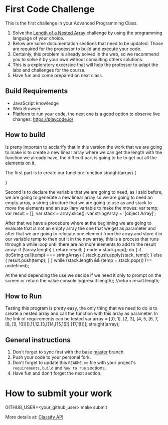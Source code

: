 First Code Challenge
====================

This is the first challenge in your Advanced Programming Class.

1. Solve the [Length of a Nested Array](https://edabit.com/challenge/yXSTvCNen2DQHyrh6) challenge by using the programming language of your choice.
2. Below are some documentation sections that need to be updated. Those are required for the processor to build and execute your code.
3. Certainly, this problem is already solved in the web, so we recommend you to solve it by your own without consulting others solutions.
4. This is a exploratory excersice that will help the professor to adapt the labs and challenges for the course.
3. Have fun and come prepared on next class.

Build Requirements
------------------

- JavaScript knowledge
- Web Browser
- Platform to run your code, the next one is a good option to observe live changes:
https://playcode.io/



How to build
------------

Is pretty importan to acclarify that in this version the work that we are going to make is to create a new linear array where we can get the length with the function we already have, the difficult part is going to be to get out all the elements on it.

The first part is to create our function:
function straight(array) {

}

Second is to declare the variable that we are going to need, as I said before, we are going to generate a new linear array so we are going to need an empty array, a string structure that we are going to use as and stack to move the elements and an auxiliary variable to make the moves:
var temp;
var result = [];
var stack = array.slice();
var stringArray = '[object Array]';

After that we have a procedure where at the beginning we are going to evaluate that is not an empty array the one that we get as parameter and after that we are going to relocate one element from the array and store it in our variable temp to then put it in the new array, this is a process that runs through a while loop until there are no more elements to add to the result array:
if (!array.length) {
      return result;
  }
  node = stack.pop();
  do {
      if (toString.call(temp) === stringArray) {
          stack.push.apply(stack, temp);
      } else {
          result.push(temp);
      }
  } while (stack.length && (temp = stack.pop()) !== undefined);

At the end depending the use we decide if we need it only to prompt on the screen or return the value
console.log(result.length);
//return result.length;



How to Run
----------

Testing this program is pretty easy, the only thing that we need to do is to create a nested array and call the function with this array as parameter. In the link of requirements can be tested
var array = [[0, 1], [2, 3], [4, 5, [6, 7, [8, [9, 10]]]],11,12,13,[[14,[15,16]],[17,18]]];
straight(array);



General instructions
--------------------
1. Don't forget to sync first with the base [master](https://github.com/CodersSquad/ap-labs) branch.
2. Push your code to your personal fork.
3. Don't forget to update this `README.md` file with your project's `requirements`, `build` and `how to run` sections.
4. Have fun and don't forget the next section.


How to submit your work
=======================

GITHUB_USER=<your_github_user>  make submit

More details at: [Classify API](../../classify.md)
